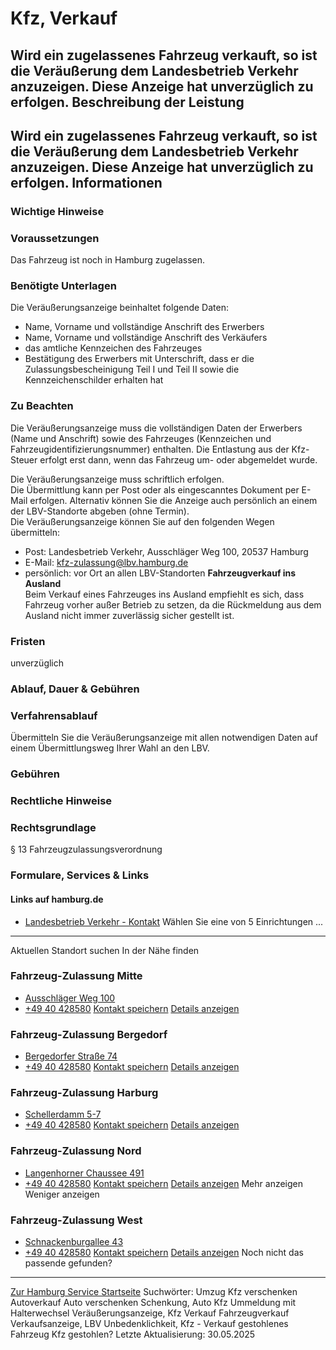 Kfz, Verkauf
============
Wird ein zugelassenes Fahrzeug verkauft, so ist die Veräußerung dem Landesbetrieb Verkehr anzuzeigen. Diese Anzeige hat unverzüglich zu erfolgen.
Beschreibung der Leistung
-------------------------
Wird ein zugelassenes Fahrzeug verkauft, so ist die Veräußerung dem Landesbetrieb Verkehr anzuzeigen. Diese Anzeige hat unverzüglich zu erfolgen.
Informationen
-------------
### Wichtige Hinweise
### Voraussetzungen
Das Fahrzeug ist noch in Hamburg zugelassen.
### Benötigte Unterlagen
Die Veräußerungsanzeige beinhaltet folgende Daten:
* Name, Vorname und vollständige Anschrift des Erwerbers
* Name, Vorname und vollständige Anschrift des Verkäufers
* das amtliche Kennzeichen des Fahrzeuges
* Bestätigung des Erwerbers mit Unterschrift, dass er die Zulassungsbescheinigung Teil I und Teil II sowie die Kennzeichenschilder erhalten hat
### Zu Beachten
Die Veräußerungsanzeige muss die vollständigen Daten der Erwerbers (Name und Anschrift) sowie des Fahrzeuges (Kennzeichen und Fahrzeugidentifizierungsnummer) enthalten.
Die Entlastung aus der Kfz-Steuer erfolgt erst dann, wenn das Fahrzeug um- oder abgemeldet wurde.  
  
Die Veräußerungsanzeige muss schriftlich erfolgen.  
Die Übermittlung kann per Post oder als eingescanntes Dokument per E-Mail erfolgen. Alternativ können Sie die Anzeige auch persönlich an einem der LBV-Standorte abgeben (ohne Termin).  
Die Veräußerungsanzeige können Sie auf den folgenden Wegen übermitteln:
* Post: Landesbetrieb Verkehr, Ausschläger Weg 100, 20537 Hamburg
* E-Mail: kfz-zulassung@lbv.hamburg.de
* persönlich: vor Ort an allen LBV-Standorten
**Fahrzeugverkauf ins Ausland**   
Beim Verkauf eines Fahrzeuges ins Ausland empfiehlt es sich, dass Fahrzeug vorher außer Betrieb zu setzen, da die Rückmeldung aus dem Ausland nicht immer zuverlässig sicher gestellt ist.
### Fristen
unverzüglich
### Ablauf, Dauer & Gebühren
### Verfahrensablauf
Übermitteln Sie die Veräußerungsanzeige mit allen notwendigen Daten auf einem Übermittlungsweg Ihrer Wahl an den LBV.
### Gebühren
### Rechtliche Hinweise
### Rechtsgrundlage
§ 13 Fahrzeugzulassungsverordnung
### Formulare, Services & Links
#### Links auf hamburg.de
* [Landesbetrieb Verkehr - Kontakt](https://www.hamburg.de/verkehr/lbv/kontakt)
Wählen Sie eine von 5 Einrichtungen ...
---------------------------------------
Aktuellen Standort suchen
In der Nähe finden
### Fahrzeug-Zulassung Mitte
* [Ausschläger Weg 100](#)
* [+49 40 428580](tel:+4940428580 "+49 40 428580")
[Kontakt speichern](//iason.hamburg.de/befi/info/vcard/111188644/ "Kontakt speichern") 
[Details anzeigen](/service/info/111188644/)
### Fahrzeug-Zulassung Bergedorf
* [Bergedorfer Straße 74](#)
* [+49 40 428580](tel:+4940428580 "+49 40 428580")
[Kontakt speichern](//iason.hamburg.de/befi/info/vcard/111188652/ "Kontakt speichern") 
[Details anzeigen](/service/info/111188652/)
### Fahrzeug-Zulassung Harburg
* [Schellerdamm 5-7](#)
* [+49 40 428580](tel:+4940428580 "+49 40 428580")
[Kontakt speichern](//iason.hamburg.de/befi/info/vcard/111188646/ "Kontakt speichern") 
[Details anzeigen](/service/info/111188646/)
### Fahrzeug-Zulassung Nord
* [Langenhorner Chaussee 491](#)
* [+49 40 428580](tel:+4940428580 "+49 40 428580")
[Kontakt speichern](//iason.hamburg.de/befi/info/vcard/111188650/ "Kontakt speichern") 
[Details anzeigen](/service/info/111188650/)
Mehr anzeigen Weniger anzeigen
### Fahrzeug-Zulassung West
* [Schnackenburgallee 43](#)
* [+49 40 428580](tel:+4940428580 "+49 40 428580")
[Kontakt speichern](//iason.hamburg.de/befi/info/vcard/111188648/ "Kontakt speichern") 
[Details anzeigen](/service/info/111188648/)
Noch nicht das passende gefunden?
---------------------------------
 [Zur Hamburg Service Startseite](/service/)
Suchwörter: Umzug Kfz verschenken Autoverkauf Auto verschenken Schenkung, Auto Kfz Ummeldung mit Halterwechsel Veräußerungsanzeige, Kfz Verkauf Fahrzeugverkauf Verkaufsanzeige, LBV Unbedenklichkeit, Kfz - Verkauf gestohlenes Fahrzeug Kfz gestohlen?
Letzte Aktualisierung: 30.05.2025